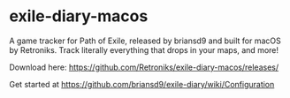 # exile-diary-macos
A game tracker for Path of Exile, released by briansd9 and built for macOS by Retroniks.  Track literally everything that drops in your maps, and more!

Download here: https://github.com/Retroniks/exile-diary-macos/releases/

Get started at https://github.com/briansd9/exile-diary/wiki/Configuration
